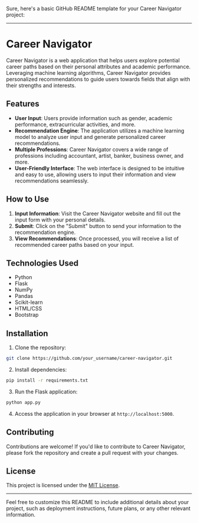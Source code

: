 Sure, here's a basic GitHub README template for your Career Navigator project:

---

# Career Navigator

Career Navigator is a web application that helps users explore potential career paths based on their personal attributes and academic performance. Leveraging machine learning algorithms, Career Navigator provides personalized recommendations to guide users towards fields that align with their strengths and interests.

## Features

- **User Input**: Users provide information such as gender, academic performance, extracurricular activities, and more.
- **Recommendation Engine**: The application utilizes a machine learning model to analyze user input and generate personalized career recommendations.
- **Multiple Professions**: Career Navigator covers a wide range of professions including accountant, artist, banker, business owner, and more.
- **User-Friendly Interface**: The web interface is designed to be intuitive and easy to use, allowing users to input their information and view recommendations seamlessly.

## How to Use

1. **Input Information**: Visit the Career Navigator website and fill out the input form with your personal details.
2. **Submit**: Click on the "Submit" button to send your information to the recommendation engine.
3. **View Recommendations**: Once processed, you will receive a list of recommended career paths based on your input.

## Technologies Used

- Python
- Flask
- NumPy
- Pandas
- Scikit-learn
- HTML/CSS
- Bootstrap

## Installation

1. Clone the repository:

```bash
git clone https://github.com/your_username/career-navigator.git
```

2. Install dependencies:

```bash
pip install -r requirements.txt
```

3. Run the Flask application:

```bash
python app.py
```

4. Access the application in your browser at `http://localhost:5000`.

## Contributing

Contributions are welcome! If you'd like to contribute to Career Navigator, please fork the repository and create a pull request with your changes.

## License

This project is licensed under the [MIT License](LICENSE).

---

Feel free to customize this README to include additional details about your project, such as deployment instructions, future plans, or any other relevant information.
